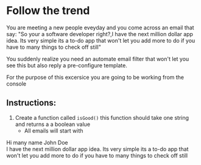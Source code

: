 # Follow the trend

You are meeting a new people eveyday and you come across an email that say: "So your a software developer right?,I have the next million dollar app idea. Its very simple its a to-do app that won't let you add more to do if you have to many things to check off still"

You suddenly realize you need an automate email filter that won't let you see this but also reply a pre-configure template.

For the purpose of this excersice you are going to be working from the console

<!-- 
```javascript
``` 
-->

## Instructions:


1. Create a function called `isGood()` this function should take one string and returns a a boolean value
    - All emails will start with
    
Hi many name John Doe<br/>
I have the next million dollar app idea. Its very simple its a to-do app that won't let you add more to do if you have to many things to check off still
